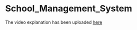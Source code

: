 # School_Management_System

The video explanation has been uploaded [here](https://drive.google.com/file/d/1J3Mg4cnoR4ezO_9sWeBPdt85VcUNzRya/view?usp=sharing)
